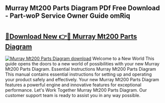 ## Murray Mt200 Parts Diagram PDf Free Download - Part-woP Service Owner Guide omRiq

# <h2><a href="http://dfushn.blite.top/?on=Murray+Mt200+Parts+Diagram">🔗Download New 👉🔴 Murray Mt200 Parts Diagram</a></h2>

[![Murray Mt200 Parts Diagram download](https://i.imgur.com/lujVjoI.png)](http://dfushn.blite.top/?on=Murray+Mt200+Parts+Diagram)
Welcome to a New World This guide opens the doors to a new world of possibilities with your new Murray Mt200 Parts Diagram. Essential Instructions Murray Mt200 Parts Diagram This manual contains essential instructions for setting up and operating your product safely and effectively. Your new Murray Mt200 Parts Diagram features a powerful engine and innovative features for exceptional performance. Let's Work Together Murray Mt200 Parts Diagram. Our customer support team is ready to assist you in any way possible.
